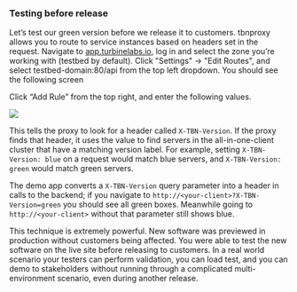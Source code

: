 ### Testing before release

Let’s test our green version before we release it to customers. tbnproxy allows
you to route to service instances based on headers set in the request. Navigate
to [app.turbinelabs.io](https://app.turbinelabs.io), log in and select the zone
you’re working with (testbed by default). Click "Settings" -> "Edit Routes", and
select testbed-domain:80/api from the top left dropdown. You should see the
following screen

Click “Add Rule” from the top right, and enter the following values.

<img
src="https://img.turbinelabs.io/2017-03-17/all-in-one-server-header-rule.png"/>

This tells the proxy to look for a header called `X-TBN-Version`. If the proxy
finds that header, it uses the value to find servers in the all-in-one-client
cluster that have a matching version label. For example, setting `X-TBN-Version:
blue` on a request would match blue servers, and `X-TBN-Version: green` would
match green servers.

The demo app converts a `X-TBN-Version` query parameter into a header in calls
to the backend; if you navigate to `http://<your-client>?X-TBN-Version=green`
you should see all green boxes. Meanwhile going to `http://<your-client>`
without that parameter still shows blue.

This technique is extremely powerful. New software was previewed in production
without customers being affected. You were able to test the new software on the
live site before releasing to customers. In a real world scenario your testers
can perform validation, you can load test, and you can demo to stakeholders
without running through a complicated multi-environment scenario, even during
another release.
